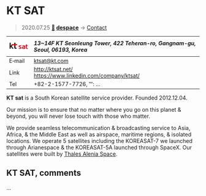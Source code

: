 # KT SAT
> 2020.07.25 **[🚀](../index/index.md) [despace](index.md)** → [Contact](contact.md)

|[![](f/contact/k/ktsat_logo1_thumb.png)](f/contact/k/ktsat_logo1.png)|*13~14F KT Seonleung Tower, 422 Teheran-ro, Gangnam-gu, Seoul, 06193, Korea*|
|:--|:--|
|E‑mail|<ktsat@kt.com>|
|Link|<http://ktsat.net/><br> <https://www.linkedin.com/company/ktsat/>|
|Tel|+82-2-1577-7726, ℻: …|

**KT sat** is a South Korean satellite service provider. Founded 2012.12.04.

Our mission is to ensure that no matter where you go on this planet & beyond, you will never lose touch with those who matter.

We provide seamless telecommunication & broadcasting service to Asia, Africa, & the Middle East as well as airspace, maritime regions, & isolated locations.  We operate 5 satellites including the KOREASAT-7 we launched through Arianespace & the KOREASAT-5A launched through SpaceX. Our satellites were built by [Thales Alenia Space](zz_tas_i.md).

<p style="page-break-after:always"> </p>

## KT SAT, comments

…


